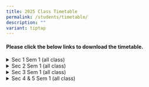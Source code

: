```yaml
---
title: 2025 Class Timetable
permalink: /students/timetable/
description: ""
variant: tiptap
---
```

<h4><strong>Please click the below links to download the timetable.</strong></h4>
<div data-type="detailGroup" class="isomer-accordion isomer-accordion-white">
<details class="isomer-details">
<summary>Sec 1 Sem 1 (all class)</summary>
<div data-type="detailsContent" class="isomer-details-content">
<p><a href="/files/School timetable/SEM 1_2025/2025_SEM1_4D_Wk_LEVEL_TT__2Jan_SEC_1.pdf" rel="noopener nofollow" target="_blank">4 day week timetable</a>
</p>
<p><a href="/files/School timetable/SEM 1_2025/2025_SEM1_5D_Wk_LEVEL_TT__2Jan_SEC_1.pdf" rel="noopener nofollow" target="_blank">5 day week timetable</a>
</p>
</div>
</details>
<details class="isomer-details">
<summary>Sec 2 Sem 1 (all class)</summary>
<div data-type="detailsContent" class="isomer-details-content">
<p><a href="/files/School timetable/SEM 1_2025/2025_SEM1_4D_Wk_LEVEL_TT__2Jan_SEC_2.pdf" rel="noopener nofollow" target="_blank">4 day week timetable</a>
</p>
<p><a href="/files/School timetable/SEM 1_2025/2025_SEM1_5D_Wk_LEVEL_TT__2Jan_SEC_2.pdf" rel="noopener nofollow" target="_blank">5 day week timetable</a>
</p>
</div>
</details>
<details class="isomer-details">
<summary>Sec 3 Sem 1 (all class)</summary>
<div data-type="detailsContent" class="isomer-details-content">
<p><a href="/files/School timetable/SEM 1_2025/2025_SEM1_4D_Wk_LEVEL_TT__2Jan_SEC_3.pdf" rel="noopener nofollow" target="_blank">4 day week timetable</a>
</p>
<p><a href="/files/School timetable/SEM 1_2025/2025_SEM1_5D_Wk_LEVEL_TT__2Jan_SEC_3.pdf" rel="noopener nofollow" target="_blank">5 day week timetable</a>
</p>
</div>
</details>
<details class="isomer-details">
<summary>Sec 4 &amp; 5 Sem 1 (all class)</summary>
<div data-type="detailsContent" class="isomer-details-content">
<p><a href="/files/School timetable/SEM 1_2025/2025_SEM1_4D_Wk_LEVEL_TT__2Jan_SEC_45.pdf" rel="noopener nofollow" target="_blank">4 day week timetable</a>
</p>
<p><a href="/files/School timetable/SEM 1_2025/2025_SEM1_5D_Wk_LEVEL_TT__2Jan_SEC_45.pdf" rel="noopener nofollow" target="_blank">5 day week timetable</a>
</p>
</div>
</details>
</div>
<p></p>